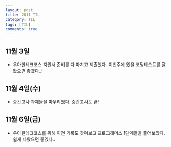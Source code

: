 ```yaml
---
layout: post
title: 2011 TIL
category: TIL
tags: [TIL]
comments: true
---
```


## 11월 3일

- 우아한테크코스 지원서 준비를 다 마치고 제출했다. 이번주에 있을 코딩테스트를 잘 봤으면 좋겠다..!

## 11월 4일(수)

- 중간고사 과제들을 마무리했다. 중간고사도 끝!

## 11월 6일(금)

- 우아한테크코스를 위해 이전 기록도 찾아보고 프로그래머스 1단계들을 풀어보았다. 쉽게 나왔으면 좋겠다..
